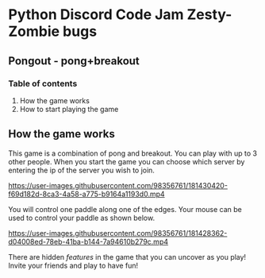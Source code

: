 # Python Discord Code Jam Zesty-Zombie bugs  
   
## Pongout - pong+breakout
### Table of contents  
1) How the game works  
2) How to start playing the game  

## How the game works  
This game is a combination of pong and breakout. You can play with up to 3 other people. When you start the game you can choose which server by entering the ip of the server you wish to join.  

https://user-images.githubusercontent.com/98356761/181430420-f69d182d-8ca3-4a58-a775-b9164a1193d0.mp4

You will control one paddle along one of the edges. Your mouse can be used to control your paddle as shown below.

https://user-images.githubusercontent.com/98356761/181428362-d04008ed-78eb-41ba-b144-7a94610b279c.mp4
  
There are hidden *features* in the game that you can uncover as you play! Invite your friends and play to have fun!